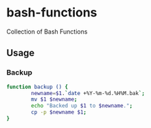# bash-functions
Collection of Bash Functions
## Usage
### Backup
```bash
function backup () {
		newname=$1.`date +%Y-%m-%d.%H%M.bak`;
		mv $1 $newname;
		echo "Backed up $1 to $newname.";
		cp -p $newname $1;
}
```
